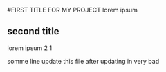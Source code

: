 #FIRST TITLE FOR MY PROJECT
lorem ipsum

## second title
lorem ipsum 2 1

somme line update this file after updating in very bad
